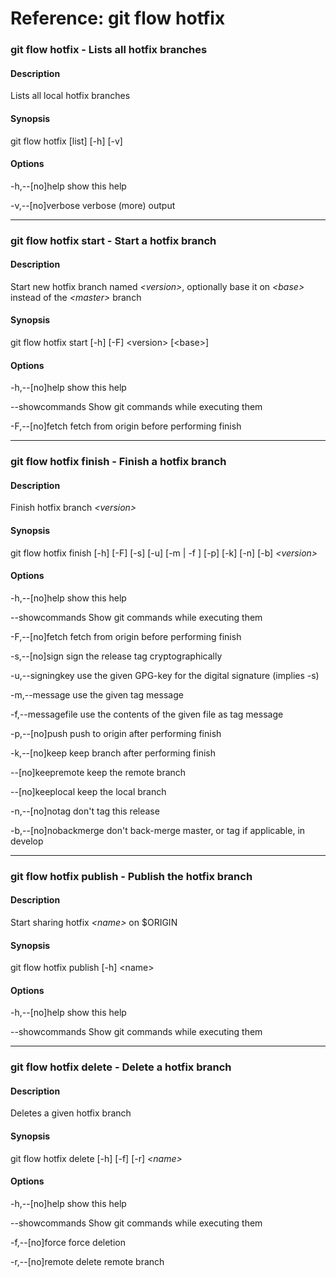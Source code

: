 # Reference: git flow hotfix

### git flow hotfix - Lists all hotfix branches

#### Description
Lists all local hotfix branches

#### Synopsis
git flow hotfix [list] [-h] [-v]

#### Options
-h,--[no]help
show this help

-v,--[no]verbose
verbose (more) output

---

### git flow hotfix start - Start a hotfix branch

#### Description
Start new hotfix branch named _\<version>_, optionally base it on _\<base>_ instead of the _\<master>_ branch

#### Synopsis
git flow hotfix start [-h] [-F] \<version> [\<base>]

#### Options
-h,--[no]help
show this help

--showcommands
Show git commands while executing them

-F,--[no]fetch
fetch from origin before performing finish

---

### git flow hotfix finish - Finish a hotfix branch

#### Description
Finish hotfix branch _\<version>_

#### Synopsis
git flow hotfix finish [-h] [-F] [-s] [-u] [-m | -f ] [-p] [-k] [-n] [-b] _\<version>_

#### Options
-h,--[no]help
show this help

--showcommands
Show git commands while executing them

-F,--[no]fetch
fetch from origin before performing finish

-s,--[no]sign
sign the release tag cryptographically

-u,--signingkey
use the given GPG-key for the digital signature (implies -s)

-m,--message
use the given tag message

-f,--messagefile
use the contents of the given file as tag message

-p,--[no]push
push to origin after performing finish

-k,--[no]keep
keep branch after performing finish

--[no]keepremote
keep the remote branch

--[no]keeplocal
keep the local branch

-n,--[no]notag
don't tag this release

-b,--[no]nobackmerge
  don't back-merge master, or tag if applicable, in develop 

---

### git flow hotfix publish - Publish the hotfix branch

#### Description
Start sharing hotfix _\<name>_ on $ORIGIN

#### Synopsis
git flow hotfix publish [-h] \<name>

#### Options
-h,--[no]help
show this help

--showcommands
Show git commands while executing them

---

### git flow hotfix delete - Delete a hotfix branch

#### Description
Deletes a given hotfix branch

#### Synopsis
git flow hotfix delete [-h] [-f] [-r] _\<name>_

#### Options
-h,--[no]help
show this help

--showcommands
Show git commands while executing them

-f,--[no]force
force deletion

-r,--[no]remote
delete remote branch

